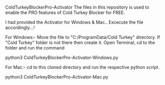 ColdTurkeyBlockerPro-Activator
The files in this repository is used to enable the PRO features of Cold Turkey Blocker for FREE.

I had provided the Activator for Windows & Mac.. Excecute the file accordingly...!



For Windows:-
Move the file to "C:/ProgramData/Cold Turkey" directory.
If "Cold Turkey" folder is not there then create it.
Open Terminal, cd to the folder and run the command

python3 ColdTurkeyBlockerPro-Activator-Windows.py



For Mac:-
cd to this cloned directory and run the respective python script.

python3 ColdTurkeyBlockerPro-Activator-Mac.py
